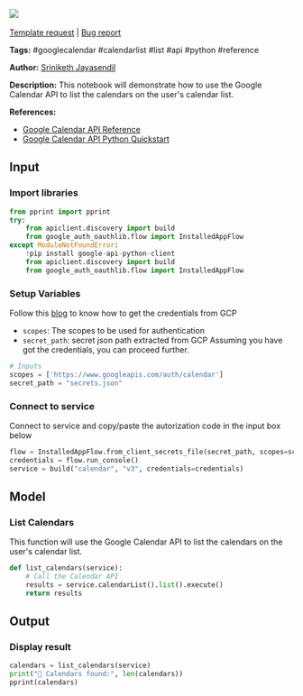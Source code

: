 <a href="https://app.naas.ai/user-redirect/naas/downloader?url=https://raw.githubusercontent.com/jupyter-naas/awesome-notebooks/master/Google%20Calendar/Google_Calendar_List_calendars.ipynb" target="_parent"><img src="https://naasai-public.s3.eu-west-3.amazonaws.com/open_in_naas.svg"/></a><br><br><a href="https://github.com/jupyter-naas/awesome-notebooks/issues/new?assignees=&labels=&template=template-request.md&title=Tool+-+Action+of+the+notebook+">Template request</a> | <a href="https://github.com/jupyter-naas/awesome-notebooks/issues/new?assignees=&labels=bug&template=bug_report.md&title=Google+Calendar+-+List+calendars:+Error+short+description">Bug report</a>

**Tags:** #googlecalendar #calendarlist #list #api #python #reference

**Author:** [Sriniketh Jayasendil](https://www.linkedin.com/in/sriniketh-jayasendil)

**Description:** This notebook will demonstrate how to use the Google Calendar API to list the calendars on the user's calendar list.

**References:**
- [Google Calendar API Reference](https://developers.google.com/calendar/api/v3/reference/calendarList/list)
- [Google Calendar API Python Quickstart](https://developers.google.com/calendar/quickstart/python)

## Input

### Import libraries


```python
from pprint import pprint
try:
    from apiclient.discovery import build
    from google_auth_oauthlib.flow import InstalledAppFlow
except ModuleNotFoundError:
    !pip install google-api-python-client
    from apiclient.discovery import build
    from google_auth_oauthlib.flow import InstalledAppFlow
```

### Setup Variables
Follow this [blog](https://blog.sriniketh.design/getting-credentials-from-gcp-google-cloud-platform) to know how to get the credentials from GCP
- `scopes`: The scopes to be used for authentication
- `secret_path`: secret json path extracted from GCP
Assuming you have got the credentials, you can proceed further.


```python
# Inputs
scopes = ['https://www.googleapis.com/auth/calendar']
secret_path = "secrets.json"
```

### Connect to service
Connect to service and copy/paste the autorization code in the input box below


```python
flow = InstalledAppFlow.from_client_secrets_file(secret_path, scopes=scopes)
credentials = flow.run_console()
service = build("calendar", "v3", credentials=credentials)
```

## Model

### List Calendars

This function will use the Google Calendar API to list the calendars on the user's calendar list.


```python
def list_calendars(service):    
    # Call the Calendar API
    results = service.calendarList().list().execute()
    return results
```

## Output

### Display result


```python
calendars = list_calendars(service)
print("📅 Calendars found:", len(calendars))
pprint(calendars)
```

 
